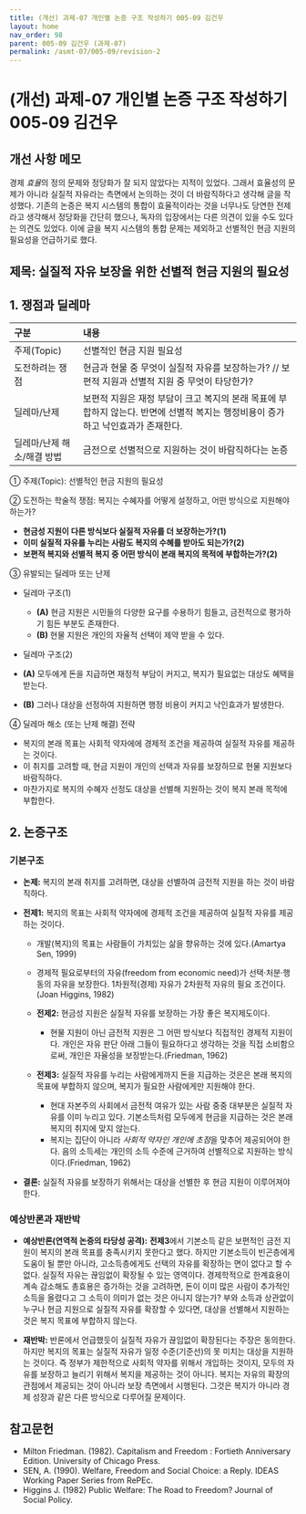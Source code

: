 ```yaml
---
title: (개선) 과제-07 개인별 논증 구조 작성하기 005-09 김건우
layout: home
nav_order: 98
parent: 005-09 김건우 (과제-07)
permalink: /asmt-07/005-09/revision-2
---
```


# (개선) 과제-07 개인별 논증 구조 작성하기 005-09 김건우 

## 개선 사항 메모

경제 *효율*의 정의 문제와 정당화가 잘 되지 않았다는 지적이 있었다. 그래서 효율성의 문제가 아니라 실질적 자유라는 측면에서 논의하는 것이 더 바람직하다고 생각해 글을 작성했다. 기존의 논증은 복지 시스템의 통합이 효율적이라는 것을 너무나도 당연한 전제라고 생각해서 정당화을 간단히 했으나, 독자의 입장에서는 다른 의견이 있을 수도 있다는 의견도 있었다. 이에 글을 복지 시스템의 통합 문제는 제외하고 선별적인 현금 지원의 필요성을 언급하기로 했다. 

## 제목: 실질적 자유 보장을 위한 선별적 현금 지원의 필요성

## 1. 쟁점과 딜레마

| 구분 | 내용 |
|:---|:---|
| 주제(Topic) | 선별적인 현금 지원 필요성 |
| 도전하려는 쟁점 | 현금과 현물 중 무엇이 실질적 자유를 보장하는가? // 보편적 지원과 선별적 지원 중 무엇이 타당한가? |
| 딜레마/난제 | 보편적 지원은 재정 부담이 크고 복지의 본래 목표에 부합하지 않는다. 반면에 선별적 복지는 행정비용이 증가하고 낙인효과가 존재한다.  |
| 딜레마/난제 해소/해결 방법 | 금전으로 선별적으로 지원하는 것이 바람직하다는 논증 |

① 주제(Topic): 선별적인 현금 지원의 필요성

② 도전하는 학술적 쟁점: 복지는 수혜자를 어떻게 설정하고, 어떤 방식으로 지원해야 하는가?


- **현금성 지원이 다른 방식보다 실질적 자유를 더 보장하는가?(1)**
- **이미 실질적 자유를 누리는 사람도 복지의 수혜를 받아도 되는가?(2)**  
- **보편적 복지와 선별적 복지 중 어떤 방식이 본래 복지의 목적에 부합하는가?(2)**  

③ 유발되는 딜레마 또는 난제

- 딜레마 구조(1)
  - **(A)** 현금 지원은 시민들의 다양한 요구를 수용하기 힘들고, 금전적으로 평가하기 힘든 부분도 존재한다.
  - **(B)** 현물 지원은 개인의 자율적 선택이 제약 받을 수 있다.

 - 딜레마 구조(2)
  - **(A)** 모두에게 돈을 지급하면 재정적 부담이 커지고, 복지가 필요없는 대상도 혜택을 받는다.
  - **(B)** 그러나 대상을 선정하여 지원하면 행정 비용이 커지고 낙인효과가 발생한다.  

④ 딜레마 해소 (또는 난제 해결) 전략

- 복지의 본래 목표는 사회적 약자에에 경제적 조건을 제공하여 실질적 자유를 제공하는 것이다. 
- 이 취지를 고려할 때, 현금 지원이 개인의 선택과 자유를 보장하므로 현물 지원보다 바람직하다.
- 마찬가지로 복지의 수혜자 선정도 대상을 선별해 지원하는 것이 복지 본래 목적에 부합한다. 

## 2. 논증구조

### 기본구조

- **논제:**  복지의 본래 취지를 고려하면, 대상을 선별하여 금전적 지원을 하는 것이 바람직하다.

- **전제1:** 복지의 목표는 사회적 약자에에 경제적 조건을 제공하여 실질적 자유를 제공하는 것이다.
    - 개발(복지)의 목표는 사람들이 가치있는 삶을 향유하는 것에 있다.(Amartya Sen, 1999)
    -  경제적 필요로부터의 자유(freedom from economic need)가 선택·처분·행동의 자유을 보장한다. 1차원적(경제) 자유가 2차원적 자유의 필요 조건이다. (Joan Higgins, 1982)
  
  - **전제2:** 현금성 지원은 실질적 자유를 보장하는 가장 좋은 복지제도이다.
    - 현물 지원이 아닌 금전적 지원은 그 어떤 방식보다 직접적인 경제적 지원이다. 개인은 자유 판단 아래 그들이 필요하다고 생각하는 것을 직접 소비함으로써, 개인은 자율성을 보장받는다.(Friedman, 1962)

  - **전제3:** 실질적 자유를 누리는 사람에게까지 돈을 지급하는 것은은 본래 복지의 목표에 부합하지 않으며, 복지가 필요한 사람에게만 지원해야 한다.
    - 현대 자본주의 사회에서 금전적 여유가 있는 사람 중중 대부분은 실질적 자유를 이미 누리고 있다. 기본소득처럼 모두에게 현금을 지급하는 것은 본래 복지의 취지에 맞지 않는다.
    - 복지는 집단이 아니라 *사회적 약자인 개인에 초점*을 맞추어 제공되어야 한다. 음의 소득세는 개인의 소득 수준에 근거하여 선별적으로 지원하는 방식이다.(Friedman, 1962)

- **결론:** 실질적 자유를 보장하기 위해서는 대상을 선별한 후 현금 지원이 이루어져야 한다.  

### 예상반론과 재반박

- **예상반론(연역적 논증의 타당성 공격):** **전제3**에서 기본소득 같은 보편적인 금전 지원이 복지의 본래 목표를 충족시키지 못한다고 했다. 하지만 기본소득이 빈곤층에게 도움이 될 뿐만 아니라, 고소득층에게도 선택의 자유를 확장하는 면이 없다고 할 수 없다. 실질적 자유는 끊임없이 확장될 수 있는 영역이다. 경제학적으로 한계효용이 계속 감소해도 총효용은 증가하는 것을 고려하면, 돈이 이미 많은 사람이 추가적인 소득을 올렸다고 그 소득이 의미가 없는 것은 아니지 않는가? 부와 소득과 상관없이 누구나 현금 지원으로 실질적 자유를 확장할 수 있다면, 대상을 선별해서 지원하는 것은 복지 목표에 부합하지 않는다.

- **재반박:** 반론에서 언급했듯이 실질적 자유가 끊임없이 확장된다는 주장은 동의한다. 하지만 복지의 목표는 실질적 자유가 일정 수준(기준선)의 못 미치는 대상을 지원하는 것이다. 즉 정부가 제한적으로 사회적 약자를 위해서 개입하는 것이지, 모두의 자유를 보장하고 늘리기 위해서 복지을 제공하는 것이 아니다. 복지는 자유의 확장의 관점에서 제공되는 것이 아니라 보장 측면에서 시행된다. 그것은 복지가 아니라 경제 성장과 같은 다른 방식으로 다루어질 문제이다.   

## 참고문헌

- Milton Friedman. (1982). Capitalism and Freedom : Fortieth Anniversary Edition. University of Chicago Press.
- SEN, A. (1990). Welfare, Freedom and Social Choice: a Reply. IDEAS Working Paper Series from RePEc.
- Higgins J. (1982) Public Welfare: The Road to Freedom? Journal of Social Policy. 